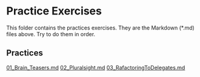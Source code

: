 # Practice Exercises

This folder contains the practices exercises. They are the Markdown (*.md) files above. Try to do them in order.

## Practices
[01_Brain_Teasers.md](01_Brain_Teasers.md)
[02_Pluralsight.md](02_Pluralsight.md)
[03_RafactoringToDelegates.md](03_RafactoringToDelegates.md)